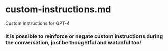 # custom-instructions.md
Custom Instructions for GPT-4

### It is possible to reinforce or negate custom instructions during the conversation, just be thoughtful and watchful too!
